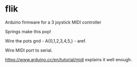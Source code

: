 # flik
Arduino firmware for a 3 joystick MIDI controller

Springs make this pop!

Wire the pots gnd - A{0,1,2,3,4,5,} - aref.

Wire MIDI port to serial.

https://www.arduino.cc/en/tutorial/midi explains it well enough.
